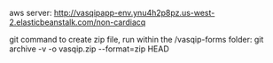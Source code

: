 aws server: http://vasqipapp-env.ynu4h2p8pz.us-west-2.elasticbeanstalk.com/non-cardiacq

git command to create zip file, run within the /vasqip-forms folder:
git archive -v -o vasqip.zip --format=zip HEAD